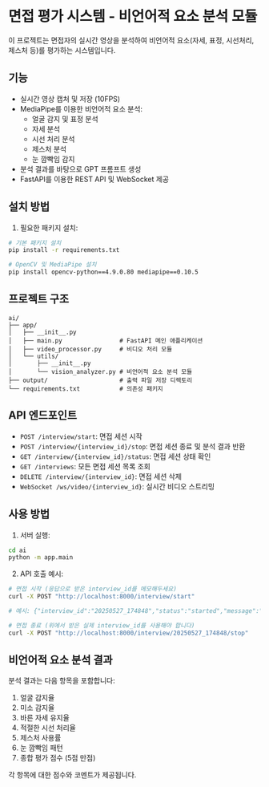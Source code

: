 # 면접 평가 시스템 - 비언어적 요소 분석 모듈

이 프로젝트는 면접자의 실시간 영상을 분석하여 비언어적 요소(자세, 표정, 시선처리, 제스처 등)를 평가하는 시스템입니다.

## 기능

- 실시간 영상 캡처 및 저장 (10FPS)
- MediaPipe를 이용한 비언어적 요소 분석:
  - 얼굴 감지 및 표정 분석
  - 자세 분석
  - 시선 처리 분석
  - 제스처 분석
  - 눈 깜빡임 감지
- 분석 결과를 바탕으로 GPT 프롬프트 생성
- FastAPI를 이용한 REST API 및 WebSocket 제공

## 설치 방법

1. 필요한 패키지 설치:

```bash
# 기본 패키지 설치
pip install -r requirements.txt

# OpenCV 및 MediaPipe 설치
pip install opencv-python==4.9.0.80 mediapipe==0.10.5
```

## 프로젝트 구조

```
ai/
├── app/
│   ├── __init__.py
│   ├── main.py                # FastAPI 메인 애플리케이션
│   ├── video_processor.py     # 비디오 처리 모듈
│   └── utils/
│       ├── __init__.py
│       └── vision_analyzer.py # 비언어적 요소 분석 모듈
├── output/                    # 출력 파일 저장 디렉토리
└── requirements.txt           # 의존성 패키지
```

## API 엔드포인트

- `POST /interview/start`: 면접 세션 시작
- `POST /interview/{interview_id}/stop`: 면접 세션 종료 및 분석 결과 반환
- `GET /interview/{interview_id}/status`: 면접 세션 상태 확인
- `GET /interviews`: 모든 면접 세션 목록 조회
- `DELETE /interview/{interview_id}`: 면접 세션 삭제
- `WebSocket /ws/video/{interview_id}`: 실시간 비디오 스트리밍

## 사용 방법

1. 서버 실행:

```bash
cd ai
python -m app.main
```

2. API 호출 예시:

```bash
# 면접 시작 (응답으로 받은 interview_id를 메모해두세요)
curl -X POST "http://localhost:8000/interview/start"

# 예시: {"interview_id":"20250527_174848","status":"started","message":"면접 세션이 시작되었습니다. ID: 20250527_174848"}

# 면접 종료 (위에서 받은 실제 interview_id를 사용해야 합니다)
curl -X POST "http://localhost:8000/interview/20250527_174848/stop"
```

## 비언어적 요소 분석 결과

분석 결과는 다음 항목을 포함합니다:

1. 얼굴 감지율
2. 미소 감지율
3. 바른 자세 유지율
4. 적절한 시선 처리율
5. 제스처 사용률
6. 눈 깜빡임 패턴
7. 종합 평가 점수 (5점 만점)

각 항목에 대한 점수와 코멘트가 제공됩니다.

